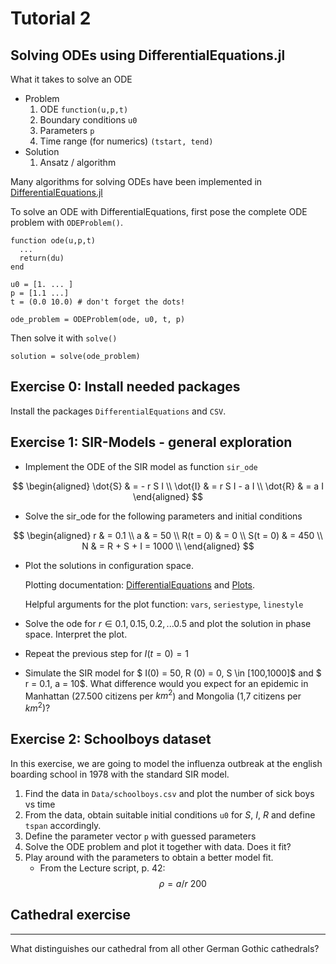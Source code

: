 # Tutorial 2

## Solving ODEs using DifferentialEquations.jl

What it takes to solve an ODE

* Problem
    1. ODE `function(u,p,t)`
    1. Boundary conditions `u0`
    1. Parameters `p`
    1. Time range (for numerics) `(tstart, tend)`
*  Solution
    1. Ansatz / algorithm


Many algorithms for solving ODEs have been implemented in [DifferentialEquations.jl](http://docs.juliadiffeq.org/latest/index.html)

To solve an ODE with DifferentialEquations, first pose the complete ODE problem with `ODEProblem()`.
```
function ode(u,p,t)
  ...
  return(du)
end

u0 = [1. ... ]
p = [1.1 ...]
t = (0.0 10.0) # don't forget the dots!

ode_problem = ODEProblem(ode, u0, t, p)
```


Then solve it with `solve()`
```
solution = solve(ode_problem)
```

## Exercise 0: Install needed packages

Install the packages `DifferentialEquations` and `CSV`.

## Exercise 1: SIR-Models - general exploration


* Implement the ODE of the SIR model as function `sir_ode`

$$
\begin{aligned}
  \dot{S} & = - r  S  I \\
  \dot{I} & =   r  S  I - a I \\
  \dot{R} & = a I
\end{aligned}
$$

* Solve the sir_ode for the following parameters and initial conditions

$$
\begin{aligned}
r & = 0.1 \\
a & = 50 \\
R(t = 0) & = 0 \\
S(t = 0) & = 450 \\
N & = R + S + I = 1000 \\
\end{aligned}
$$

* Plot the solutions in configuration space.

  Plotting documentation: [DifferentialEquations](http://docs.juliadiffeq.org/latest/basics/plot.html) and [Plots](http://docs.juliaplots.org/latest/).

  Helpful arguments for the plot function: `vars`, `seriestype`, `linestyle`
  
* Solve the ode for $r \in  {0.1, 0.15, 0.2, ... 0.5}$ and plot the solution in phase space. Interpret the plot.
* Repeat the previous step for $I(t = 0) = 1$
* Simulate the SIR model for $ I(0) = 50, R (0) = 0, S \in [100,1000]$ and $ r = 0.1, a = 10$. What difference would you expect for an epidemic in Manhattan (27.500 citizens per $km^2$) and Mongolia (1,7 citizens per $km^2$)?

## Exercise 2: Schoolboys dataset

In this exercise, we are going to model the influenza outbreak at the english boarding school in 1978 with the standard SIR model.

1. Find the data in `Data/schoolboys.csv` and plot the number of sick boys vs time
1. From the data, obtain suitable initial conditions `u0` for $S$, $I$, $R$ and define `tspan` accordingly.
1. Define the parameter vector `p` with guessed parameters
1. Solve the ODE problem and plot it together with data. Does it fit?
1. Play around with the parameters to obtain a better model fit.
    * From the Lecture script, p. 42: $$\rho = a/r ~200$$





## Cathedral exercise
------------------

What distinguishes our cathedral from all other German Gothic
cathedrals?
